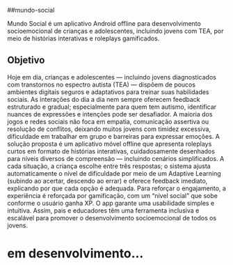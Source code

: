 ##mundo-social

Mundo Social é um aplicativo Android offline para desenvolvimento socioemocional de crianças e adolescentes, incluindo jovens com TEA, por meio de histórias interativas e roleplays gamificados.

## Objetivo

Hoje em dia, crianças e adolescentes — incluindo jovens diagnosticados com transtornos no espectro autista (TEA) — dispõem de poucos ambientes digitais seguros e adaptativos para treinar suas habilidades sociais. As interações do dia a dia nem sempre oferecem feedback estruturado e gradual; especialmente para quem tem autismo, identificar nuances de expressões e intenções pode ser desafiador. A maioria dos jogos e redes sociais não foca em empatia, comunicação assertiva ou resolução de conflitos, deixando muitos jovens com timidez excessiva, dificuldade em trabalhar em grupo e barreiras para expressar emoções. A solução proposta é um aplicativo móvel offline que apresenta roleplays curtos em formato de histórias interativas, cuidadosamente desenhados para níveis diversos de compreensão — incluindo cenários simplificados. A cada situação, a criança escolhe entre três respostas; o sistema ajusta automaticamente o nível de dificuldade por meio de um Adaptive Learning (subindo ao acertar, descendo ao errar) e oferece feedback imediato, explicando por que cada opção é adequada. Para reforçar o engajamento, a experiência é reforçada por gamificação, com um “nível social” que sobe conforme o usuário ganha XP. O app garante uma usabilidade simples e intuitiva. Assim, pais e educadores têm uma ferramenta inclusiva e escalável para promover o desenvolvimento socioemocional de todos os jovens.

# em desenvolvimento...